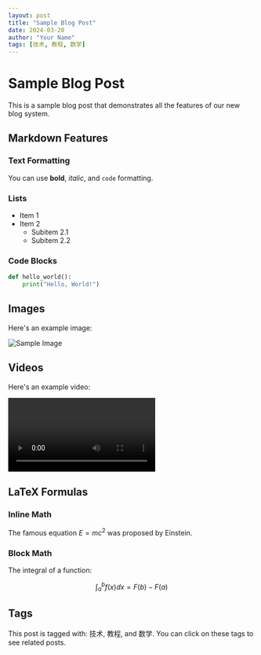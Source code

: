 ```yaml
---
layout: post
title: "Sample Blog Post"
date: 2024-03-20
author: "Your Name"
tags: [技术, 教程, 数学]
---
```


# Sample Blog Post

This is a sample blog post that demonstrates all the features of our new blog system.

## Markdown Features

### Text Formatting

You can use **bold**, *italic*, and `code` formatting.

### Lists

- Item 1
- Item 2
  - Subitem 2.1
  - Subitem 2.2

### Code Blocks

```python
def hello_world():
    print("Hello, World!")
```

## Images

Here's an example image:

![Sample Image](/assets/images/sample.jpg)

## Videos

Here's an example video:

<video src="/assets/videos/sample.mp4" controls>
  Your browser does not support the video tag.
</video>

## LaTeX Formulas

### Inline Math

The famous equation $E = mc^2$ was proposed by Einstein.

### Block Math

The integral of a function:

$$
\int_a^b f(x) dx = F(b) - F(a)
$$

## Tags

This post is tagged with: 技术, 教程, and 数学. You can click on these tags to see related posts. 